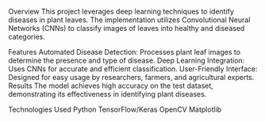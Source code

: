 Overview
This project leverages deep learning techniques to identify diseases in plant leaves. The implementation utilizes Convolutional Neural Networks (CNNs) to classify images of leaves into healthy and diseased categories.

Features
Automated Disease Detection: Processes plant leaf images to determine the presence and type of disease.
Deep Learning Integration: Uses CNNs for accurate and efficient classification.
User-Friendly Interface: Designed for easy usage by researchers, farmers, and agricultural experts.
Results
The model achieves high accuracy on the test dataset, demonstrating its effectiveness in identifying plant diseases.

Technologies Used
Python
TensorFlow/Keras
OpenCV
Matplotlib

